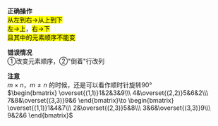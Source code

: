 **正确操作**  
<mark>从左到右→从上到下</mark>  
<mark>左→上</mark>，<mark>右→下</mark>  
<mark>且其中的元素顺序不能变</mark>  
  
**错误情况**  
①改变元素顺序，②"倒着"行改列  
  
**注意**  
 $m\times n，m\neq n$ 的时候，还是可以看作顺时针旋转90°  
 $\begin{bmatrix}  
\overset{(1,1)}1&2&3&9\\\   
4&\overset{(2,2)}5&6&2\\\   
7&8&\overset{(3,3)}9&6  
\end{bmatrix}\to  
\begin{bmatrix}  
\overset{(1,1)}1&4&7\\\   
2&\overset{(2,3)}5&8\\\   
3&6&\overset{(3,3)}9\\\   
9&2&6  
\end{bmatrix}$   
